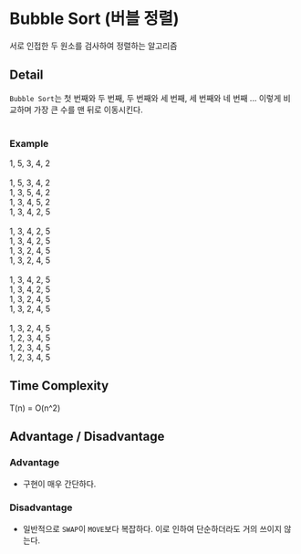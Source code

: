 # Bubble Sort (버블 정렬)
서로 인접한 두 원소를 검사하여 정렬하는 알고리즘

## Detail
`Bubble Sort`는 첫 번째와 두 번째, 두 번째와 세 번째, 세 번째와 네 번째 ... 이렇게 비교하며 가장 큰 수를 맨 뒤로 이동시킨다.<br/>
<br/>
### Example
1, 5, 3, 4, 2<br/>
<br/>
1, 5, 3, 4, 2<br/>
1, 3, 5, 4, 2<br/>
1, 3, 4, 5, 2<br/>
1, 3, 4, 2, 5<br/>
<br/>
1, 3, 4, 2, 5<br/>
1, 3, 4, 2, 5<br/>
1, 3, 2, 4, 5<br/>
1, 3, 2, 4, 5<br/>
<br/>
1, 3, 4, 2, 5<br/>
1, 3, 4, 2, 5<br/>
1, 3, 2, 4, 5<br/>
1, 3, 2, 4, 5<br/>
<br/>
1, 3, 2, 4, 5<br/>
1, 2, 3, 4, 5<br/>
1, 2, 3, 4, 5<br/>
1, 2, 3, 4, 5<br/>



## Time Complexity
T(n) = O(n^2)

## Advantage / Disadvantage
### Advantage
- 구현이 매우 간단하다.

### Disadvantage 
- 일반적으로 `SWAP`이 `MOVE`보다 복잡하다. 이로 인하여 단순하더라도 거의 쓰이지 않는다.
